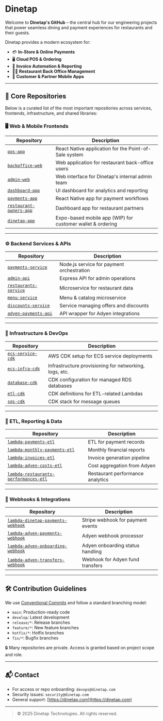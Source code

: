 # Dinetap

Welcome to **Dinetap's GitHub** – the central hub for our engineering projects that power seamless dining and payment experiences for restaurants and their guests.

Dinetap provides a modern ecosystem for:
- 💳 **In-Store & Online Payments**
- 🖥️ **Cloud POS & Ordering**
- 🧾 **Invoice Automation & Reporting**
- 🧑‍🍳 **Restaurant Back Office Management**
- 📱 **Customer & Partner Mobile Apps**

---

## 🔗 Core Repositories

Below is a curated list of the most important repositories across services, frontends, infrastructure, and shared libraries:

### 🖥️ Web & Mobile Frontends

| Repository | Description |
|------------|-------------|
| [`pos-app`](https://github.com/eatme-global/pos-app) | React Native application for the Point-of-Sale system |
| [`backoffice-web`](https://github.com/eatme-global/backoffice-web) | Web application for restaurant back-office users |
| [`admin-web`](https://github.com/eatme-global/admin-web) | Web interface for Dinetap's internal admin team |
| [`dashboard-app`](https://github.com/eatme-global/dashboard-app) | UI dashboard for analytics and reporting |
| [`payments-app`](https://github.com/eatme-global/payments-app) | React Native app for payment workflows |
| [`restaurant-owners-app`](https://github.com/eatme-global/restaurant-owners-app) | Dashboard app for restaurant partners |
| [`dinetap-app`](https://github.com/eatme-global/dinetap-app) | Expo-based mobile app (WIP) for customer wallet & ordering |

---

### ⚙️ Backend Services & APIs

| Repository | Description |
|------------|-------------|
| [`payments-service`](https://github.com/eatme-global/payments-service) | Node.js service for payment orchestration |
| [`admin-api`](https://github.com/eatme-global/admin-api) | Express API for admin operations |
| [`restaurants-service`](https://github.com/eatme-global/restaurants-service) | Microservice for restaurant data |
| [`menu-service`](https://github.com/eatme-global/menu-service) | Menu & catalog microservice |
| [`discounts-service`](https://github.com/eatme-global/discounts-service) | Service managing offers and discounts |
| [`adyen-payments-api`](https://github.com/eatme-global/adyen-payments-api) | API wrapper for Adyen integrations |

---

### 🧱 Infrastructure & DevOps

| Repository | Description |
|------------|-------------|
| [`ecs-service-cdk`](https://github.com/eatme-global/ecs-service-cdk) | AWS CDK setup for ECS service deployments |
| [`ecs-infra-cdk`](https://github.com/eatme-global/ecs-infra-cdk) | Infrastructure provisioning for networking, logs, etc. |
| [`database-cdk`](https://github.com/eatme-global/database-cdk) | CDK configuration for managed RDS databases |
| [`etl-cdk`](https://github.com/eatme-global/etl-cdk) | CDK definitions for ETL-related Lambdas |
| [`sqs-cdk`](https://github.com/eatme-global/sqs-cdk) | CDK stack for message queues |

---

### 🧠 ETL, Reporting & Data

| Repository | Description |
|------------|-------------|
| [`lambda-payments-etl`](https://github.com/eatme-global/lambda-payments-etl) | ETL for payment records |
| [`lambda-monthly-payments-etl`](https://github.com/eatme-global/lambda-monthly-payments-etl) | Monthly financial reports |
| [`lambda-invoices-etl`](https://github.com/eatme-global/lambda-invoices-etl) | Invoice generation pipeline |
| [`lambda-adyen-costs-etl`](https://github.com/eatme-global/lambda-adyen-costs-etl) | Cost aggregation from Adyen |
| [`lambda-restaurants-performances-etl`](https://github.com/eatme-global/lambda-restaurants-performances-etl) | Restaurant performance analytics |

---

### 🔄 Webhooks & Integrations

| Repository | Description |
|------------|-------------|
| [`lambda-dinetap-payments-webhook`](https://github.com/eatme-global/lambda-dinetap-payments-webhook) | Stripe webhook for payment events |
| [`lambda-adyen-payments-webhook`](https://github.com/eatme-global/lambda-adyen-payments-webhook) | Adyen webhook processor |
| [`lambda-adyen-onboarding-webhook`](https://github.com/eatme-global/lambda-adyen-onboarding-webhook) | Adyen onboarding status handling |
| [`lambda-adyen-transfers-webhook`](https://github.com/eatme-global/lambda-adyen-transfers-webhook) | Webhook for Adyen fund transfers |

---

## 🛠 Contribution Guidelines

We use [Conventional Commits](https://www.conventionalcommits.org/) and follow a standard branching model:
- `main`: Production-ready code
- `develop`: Latest development
- `release/*`: Release branches
- `feature/*`: New feature branches
- `hotfix/*`: Hotfix branches
- `fix/*`: Bugfix branches

🔒 Many repositories are private. Access is granted based on project scope and role.

---

## 📬 Contact

- For access or repo onboarding: `devops@dinetap.com`
- Security issues: `security@dinetap.com`
- General support: [https://dinetap.com](https://dinetap.com)

---

> © 2025 Dinetap Technologies. All rights reserved.
